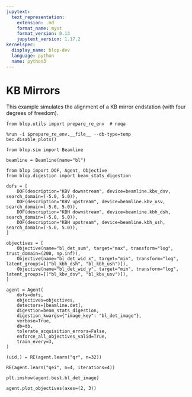 ```yaml
---
jupytext:
  text_representation:
    extension: .md
    format_name: myst
    format_version: 0.13
    jupytext_version: 1.17.2
kernelspec:
  display_name: blop-dev
  language: python
  name: python3
---
```


# KB Mirrors

This example simulates the alignment of a KB mirror endstation (with four degrees of freedom).

```{code-cell} ipython3
from blop.utils import prepare_re_env  # noqa

%run -i $prepare_re_env.__file__ --db-type=temp
bec.disable_plots()
```

```{code-cell} ipython3
from blop.sim import Beamline

beamline = Beamline(name="bl")
```

```{code-cell} ipython3
from blop import DOF, Agent, Objective
from blop.digestion import beam_stats_digestion

dofs = [
    DOF(description="KBV downstream", device=beamline.kbv_dsv, search_domain=(-5.0, 5.0)),
    DOF(description="KBV upstream", device=beamline.kbv_usv, search_domain=(-5.0, 5.0)),
    DOF(description="KBH downstream", device=beamline.kbh_dsh, search_domain=(-5.0, 5.0)),
    DOF(description="KBH upstream", device=beamline.kbh_ush, search_domain=(-5.0, 5.0)),
]

objectives = [
    Objective(name="bl_det_sum", target="max", transform="log", trust_domain=(200, np.inf)),
    Objective(name="bl_det_wid_x", target="min", transform="log", latent_groups=[("bl_kbh_dsh", "bl_kbh_ush")]),
    Objective(name="bl_det_wid_y", target="min", transform="log", latent_groups=[("bl_kbv_dsv", "bl_kbv_usv")]),
]

agent = Agent(
    dofs=dofs,
    objectives=objectives,
    detectors=[beamline.det],
    digestion=beam_stats_digestion,
    digestion_kwargs={"image_key": "bl_det_image"},
    verbose=True,
    db=db,
    tolerate_acquisition_errors=False,
    enforce_all_objectives_valid=True,
    train_every=3,
)

(uid,) = RE(agent.learn("qr", n=32))
```

```{code-cell} ipython3
RE(agent.learn("qei", n=4, iterations=4))
```

```{code-cell} ipython3
plt.imshow(agent.best.bl_det_image)
```

```{code-cell} ipython3
agent.plot_objectives(axes=(2, 3))
```
